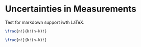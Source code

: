 # Uncertainties in Measurements



Test for markdown support iwth LaTeX.



```tex
\frac{n!}{k!(n-k)!}
```


```latex
\frac{n!}{k!(n-k)!}
```

